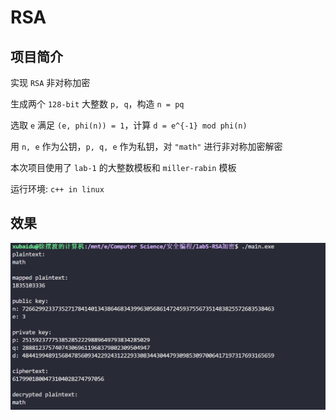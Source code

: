 # RSA

## 项目简介

实现 ```RSA``` 非对称加密

生成两个 ```128-bit``` 大整数 ```p, q```，构造 ```n = pq```

选取 ```e``` 满足 ```(e, phi(n)) = 1```，计算 ```d = e^{-1} mod phi(n)```

用 ```n, e``` 作为公钥，```p, q, e``` 作为私钥，对 ```"math"``` 进行非对称加密解密

本次项目使用了 ```lab-1``` 的大整数模板和 ```miller-rabin``` 模板

运行环境: ```c++ in linux```

## 效果

![](./prob.png)
